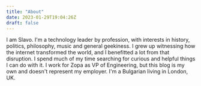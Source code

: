 ```yaml
---
title: "About"
date: 2023-01-29T19:04:26Z
draft: false
---
```


I am Slavo. I'm a technology leader by profession, with interests in history, politics, philosophy, music and general geekiness. I grew up witnessing how the internet transformed the world, and I benefitted a lot from that disruption. I spend much of my time searching for curious and helpful things I can do with it. I work for Zopa as VP of Engineering, but this blog is my own and doesn't represent my employer. I'm a Bulgarian living in London, UK.